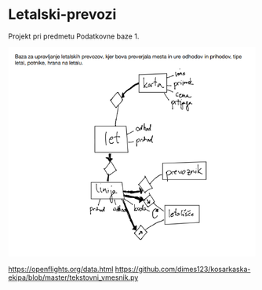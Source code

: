 # Letalski-prevozi
Projekt pri predmetu Podatkovne baze 1.

![ER diagram](slika.png)

https://openflights.org/data.html
https://github.com/dimes123/kosarkaska-ekipa/blob/master/tekstovni_vmesnik.py